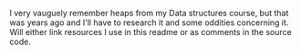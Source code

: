 I very vauguely remember heaps from my Data structures course, but that was years ago and I'll have to research it and some oddities concerning it. 
Will either link resources I use in this readme or as comments in the source code.
